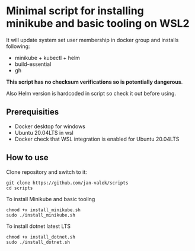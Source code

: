 # Minimal script for installing minikube and basic tooling on WSL2 

It will update system set user membership in docker group and installs following:
* minikube + kubectl + helm
* build-essential
* gh

**This script has no checksum verifications so is potentially dangerous**.

Also Helm version is hardcoded in script so check it out before using.

## Prerequisities 

* Docker desktop for windows
* Ubuntu 20.04LTS in wsl 
* Docker check that WSL integration is enabled for Ubuntu 20.04LTS

## How to use

Clone repository and switch to it:

```
git clone https://github.com/jan-valek/scripts
cd scripts
```

To install Minikube and basic tooling

```
chmod +x install_minikube.sh
sudo ./install_minikube.sh
```

To install dotnet latest LTS

```
chmod +x install_dotnet.sh
sudo ./install_dotnet.sh
```


